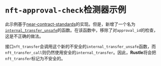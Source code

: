 
# `nft-approval-check`检测器示例

此示例基于[near-contract-standards](https://github.com/near/near-sdk-rs/blob/63ba6ecc9439ec1c319c1094d581653698229473/near-contract-standards/src/non_fungible_token/core/core_impl.rs)的实现。但是，新增了一个名为[`internal_transfer_unsafe`](src/lib.rs#L256)的函数。在该函数中，移除了对`approval_id`的检查，这是不正确的做法。

接口`nft_transfer`会调用这个新的不安全的`internal_transfer_unsafe`函数，而`nft_transfer_call`则仍然使用安全的`internal_transfer`。因此，**Rustle**将会把`nft_transfer`标记为不安全的。
